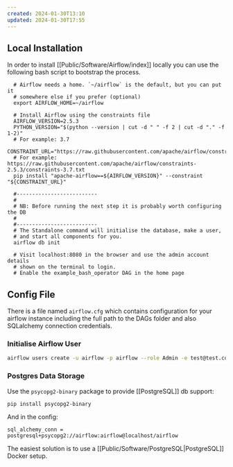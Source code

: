 ```yaml
---
created: 2024-01-30T13:10
updated: 2024-01-30T17:55
---
```

## Local Installation

In order to install [[Public/Software/Airflow/index]] locally you can use the following bash script to bootstrap the process.
 
```shell
  # Airflow needs a home. `~/airflow` is the default, but you can put it
  # somewhere else if you prefer (optional)
  export AIRFLOW_HOME=~/airflow
  
  # Install Airflow using the constraints file
  AIRFLOW_VERSION=2.5.3
  PYTHON_VERSION="$(python --version | cut -d " " -f 2 | cut -d "." -f 1-2)"
  # For example: 3.7
  CONSTRAINT_URL="https://raw.githubusercontent.com/apache/airflow/constraints-${AIRFLOW_VERSION}/constraints-${PYTHON_VERSION}.txt"
  # For example: https://raw.githubusercontent.com/apache/airflow/constraints-2.5.3/constraints-3.7.txt
  pip install "apache-airflow==${AIRFLOW_VERSION}" --constraint "${CONSTRAINT_URL}"

  #--------------------------
  #
  # NB: Before running the next step it is probably worth configuring the DB
  #
  #--------------------------
  # The Standalone command will initialise the database, make a user,
  # and start all components for you.
  airflow db init
  
  # Visit localhost:8080 in the browser and use the admin account details
  # shown on the terminal to login.
  # Enable the example_bash_operator DAG in the home page
```

## Config File

There is a file named `airflow.cfg` which contains configuration for your airflow instance including the full path to the DAGs folder and also SQLalchemy connection credentials.

### Initialise Airflow User
```bash
airflow users create -u airflow -p airflow --role Admin -e test@test.com -f test -l test
```
### Postgres Data Storage

Use the `psycopg2-binary` package to provide [[PostgreSQL]] db support:

`pip install psycopg2-binary`

And in the config:

`sql_alchemy_conn = postgresql+psycopg2://airflow:airflow@localhost/airflow`

The easiest solution is to use a [[Public/Software/PostgreSQL|PostgreSQL]] Docker setup.

